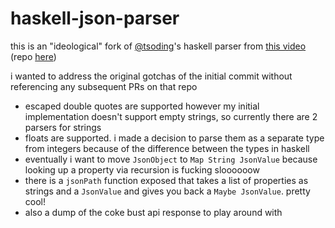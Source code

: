 # haskell-json-parser

this is an "ideological" fork of [@tsoding](https://github.com/tsoding)'s haskell parser from [this video](https://www.youtube.com/watch?v=N9RUqGYuGfw) (repo [here](https://github.com/tsoding/haskell-json))

i wanted to address the original gotchas of the initial commit without referencing any subsequent PRs on that repo

* escaped double quotes are supported however my initial implementation doesn't support empty strings, so currently there are 2 parsers for strings
* floats are supported. i made a decision to parse them as a separate type from integers because of the difference between the types in haskell
* eventually i want to move `JsonObject` to `Map String JsonValue` because looking up a property via recursion is fucking sloooooow
* there is a `jsonPath` function exposed that takes a list of properties as strings and a `JsonValue` and gives you back a `Maybe JsonValue`. pretty cool!
* also a dump of the coke bust api response to play around with
